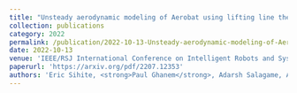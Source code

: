 ```yaml
---
title: "Unsteady aerodynamic modeling of Aerobat using lifting line theory and Wagner's function"
collection: publications
category: 2022
permalink: /publication/2022-10-13-Unsteady-aerodynamic-modeling-of-Aerobat-using-lifting-line-theory-and-Wagner's-function
date: 2022-10-13
venue: 'IEEE/RSJ International Conference on Intelligent Robots and Systems (IROS)'
paperurl: 'https://arxiv.org/pdf/2207.12353'
authors: 'Eric Sihite, <strong>Paul Ghanem</strong>, Adarsh Salagame, Alireza Ramezani'
---
```


